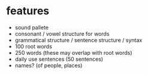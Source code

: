 # features
- sound pallete
- consonant / vowel structure for words
- grammatical structure / sentence structure / syntax
- 100 root words
- 250 words (these may overlap with root words)
- daily use sentences (50 sentences)
- names? (of people, places)
